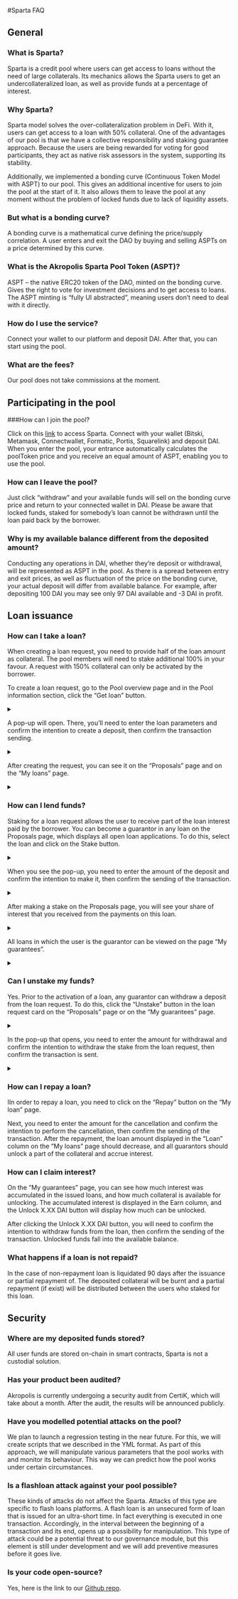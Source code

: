﻿#Sparta FAQ

## General

### What is Sparta?

Sparta is a credit pool where users can get access to loans without the need of large collaterals. Its mechanics allows the Sparta users to get an undercollateralized loan, as well as provide funds at a percentage of interest.

### Why Sparta?

Sparta model solves the over-collateralization problem in DeFi. With it, users can get access to a loan with 50% collateral. One of the advantages of our pool is that we have a collective responsibility and staking guarantee approach. Because the users are being rewarded for voting for good participants, they act as native risk assessors in the system, supporting its stability.

Additionally, we implemented a bonding curve (Continuous Token Model with ASPT) to our pool. This gives an additional incentive for users to join the pool at the start of it. It also  allows them to leave the pool at any moment without the problem of locked funds due to lack of liquidity assets.

### But what is a bonding curve?
A bonding curve is a mathematical curve defining the price/supply correlation. A user enters and exit the DAO by buying and selling ASPTs on a price determined by this curve.

### What is the Akropolis Sparta Pool Token (ASPT)?
ASPT – the native ERC20 token of the DAO, minted on the bonding curve. Gives the right to vote for investment decisions and to get access to loans. The ASPT minting is “fully UI abstracted”, meaning users don’t need to deal with it directly.

### How do I use the service?
Connect your wallet to our platform and deposit DAI. After that, you can start using the pool.

### What are the fees?
Our pool does not take commissions at the moment.

## Participating in the pool

###How can I join the pool?

Click on this [link](http://sparta.akropolis.io) to access Sparta. Connect with your wallet (Bitski, Metamask, Connectwallet, Formatic, Portis, Squarelink) and deposit DAI. When you enter the pool, your entrance automatically calculates the poolToken price and you receive an equal amount of ASPT, enabling you to use the pool.

### How can I leave the pool? 

Just click “withdraw” and your available funds will sell on the bonding curve price and return to your connected wallet in DAI. Please be aware that locked funds, staked for somebody’s loan cannot be withdrawn until the loan paid back by the borrower. 

### Why is my available balance different from the deposited amount?

Conducting any operations in DAI, whether they’re deposit or withdrawal, will be represented as ASPT in the pool. As there is a spread between entry and exit prices, as well as fluctuation of the price on the bonding curve, your actual deposit will differ from available balance. For example, after depositing 100 DAI you may see only 97 DAI available and -3 DAI in profit.

## Loan issuance

### How can I take a loan?

When creating a loan request, you need to provide half of the loan amount as collateral. The pool members will need to stake additional 100% in your favour. A request with 150% collateral can only be activated by the borrower.

To create a loan request, go to the Pool overview page and in the Pool information section, click the “Get loan” button.

<details>
<summary></br></summary> 
<img src="/images/develpment/spartafaq/getcredit1.png" alt="drawing"/>
</details>

A pop-up will open. There, you’ll need to enter the loan parameters and confirm the intention to create a deposit, then confirm the transaction sending.

<details>
<summary></br></summary> 
<img src="/images/development/spartafaq/getcredit2.png" alt="drawing" />
</details>

After creating the request, you can see it on the “Proposals” page and on the “My loans” page.

<details>
<summary></br></summary> 
<img src="/images/development/spartafaq/getcredit3.png" alt="drawing" />

</details>

### How can I lend funds?

Staking for a loan request allows the user to receive part of the loan interest paid by the borrower. You can become a guarantor in any loan on the Proposals page, which displays all open loan applications. To do this, select the loan and click on the Stake button.

<details>
<summary></br></summary> 
<img src="/images/development/spartafaq/stake0.png" alt="drawing" />
</details>

When you see the pop-up, you need to enter the amount of the deposit and confirm the intention to make it, then confirm the sending of the transaction.

<details>
<summary></br></summary> 
<img src="/images/development/spartafaq/stake1.png" alt="drawing" />
</details>

After making a stake on the Proposals page, you will see your share of interest that you received from the payments on this loan.

<details>
<summary></br></summary> 
<img src="/images/development/spartafaq/stake2.png" alt="drawing" />
</details>

All loans in which the user is the guarantor can be viewed on the page “My guarantees”.

<details>
<summary></br></summary> 
<img src="/images/development/spartafaq/stake3.png" alt="drawing" />
</details>

### Can I unstake my funds?

Yes. Prior to the activation of a loan, any guarantor can withdraw a deposit from the loan request. To do this, click the “Unstake” button in the loan request card on the “Proposals” page or on the “My guarantees” page.

<details>
<summary></br></summary> 
<img src="/images/development/spartafaq/stake4.png" alt="drawing" />
<img src="/images/development/spartafaq/stake3.png" alt="drawing" />
</details>

In the pop-up that opens, you need to enter the amount for withdrawal and confirm the intention to withdraw the stake from the loan request, then confirm the transaction is sent.

<details>
<summary></br></summary> 
<img src="/images/development/spartafaq/stake5.png" alt="drawing" />
</details>

### How can I repay a loan?

IIn order to repay a loan, you need to click on the “Repay” button on the “My loan” page.

Next, you need to enter the amount for the cancellation and confirm the intention to perform the cancellation, then confirm the sending of the transaction.
After the repayment, the loan amount displayed in the “Loan” column on the “My loans” page should decrease, and all guarantors should unlock a part of the collateral and accrue interest.

### How can I claim interest?

On the “My guarantees” page, you can see how much interest was accumulated in the issued loans, and how much collateral is available for unlocking. The accumulated interest is displayed in the Earn column, and the Unlock X.XX DAI button will display how much can be unlocked.

After clicking the Unlock X.XX DAI button, you will need to confirm the intention to withdraw funds from the loan, then confirm the sending of the transaction. Unlocked funds fall into the available balance.

### What happens if a loan is not repaid?

In the case of non-repayment loan is liquidated 90 days after the issuance or partial repayment of. The deposited collateral will be burnt and a partial repayment (if exist) will be distributed between the users who staked for this loan.

## Security

### Where are my deposited funds stored?

All user funds are stored on-chain in smart contracts, Sparta is not a custodial solution.

### Has your product been audited?

Akropolis is currently undergoing a security audit from CertiK, which will take about a month. After the audit, the results will be announced publicly.

### Have you modelled potential attacks on the pool?

We plan to launch a regression testing in the near future. 
For this, we will create scripts that we described in the YML format. As part of this approach, we will manipulate various parameters that the pool works with and monitor its behaviour. This way we can predict how the pool works under certain circumstances.

### Is a flashloan attack against your pool possible?

These kinds of attacks do not affect the Sparta. Attacks of this type are specific to flash loans platforms. A flash loan is an unsecured form of loan that is issued for an ultra-short time. In fact everything is executed in one transaction. Accordingly, in the interval between the beginning of a transaction and its end, opens up a possibility for manipulation. This type of attack could be a potential threat to our governance module, but this element is still under development and we will add preventive measures before it goes live.

### Is your code open-source?

Yes, here is the link to our [Github repo](https://github.com/akropolisio/akropolisOS).
